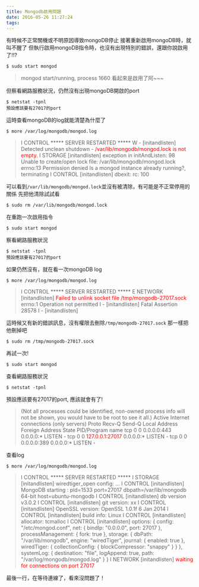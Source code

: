```yaml
---
title: Mongodb啟用問題
date: 2016-05-26 11:27:24
tags:
---
```


有時候不正常關機或不明原因導致mongoDB停止
接著重新啟用mongoDB時，就叫不醒了
但執行啟用mongoDB指令時，也沒有出現特別的錯誤，還跟你說啟用了!!?
```
$ sudo start mongod
```
> mongod start/running, process 1660
> 看起來是啟用了阿~~~

但察看網路服務狀況，仍然沒有出現mongoDB開啟的port
```
$ netstat -tpnl
預設應該要有27017的port
```
<!-- more -->
這時查看mongoDB的log就能清楚為什麼了

``` bash
$ more /var/log/mongodb/mongod.log
```
> I CONTROL  ***** SERVER RESTARTED *****
> W -        [initandlisten] Detected unclean shutdown - <font color="red">/var/lib/mongodb/mongod.lock is not empty.</font>
> I STORAGE  [initandlisten] exception in initAndListen: 98 Unable to create/open lock file: /var/lib/mongodb/mongod.lock errno:13 Permission denied Is a mongod instance already running?, terminating
> I CONTROL  [initandlisten] dbexit:  rc: 100

可以看到`/var/lib/mongodb/mongod.lock`並沒有被清除，有可能是不正常停用的關係
先把他清除試試看
```
$ sudo rm /var/lib/mongodb/mongod.lock
```

在重跑一次啟用指令
```
$ sudo start mongod
```

察看網路服務狀況
```
$ netstat -tpnl
預設應該要有27017的port
```

如果仍然沒有，就在看一次mongoDB log
```
$ more /var/log/mongodb/mongod.log
```
> I CONTROL  ***** SERVER RESTARTED *****
> E NETWORK  [initandlisten] <font color="red">Failed to unlink socket file /tmp/mongodb-27017.sock</font> errno:1 Operation not permitted
> I -        [initandlisten] Fatal Assertion 28578
> I -        [initandlisten] 

這時候又有新的錯誤訊息，沒有權限去刪除`/tmp/mongodb-27017.sock`
那一樣把他刪掉吧
```
$ sudo rm /tmp/mongodb-27017.sock
```

再試一次!
```
$ sudo start mongod
```

查看網路服務狀況
```
$ netstat -tpnl
```
預設應該要有27017的port, 應該就會有了!
> (Not all processes could be identified, non-owned process info will not be shown, you would have to be root to see it all.)
> Active Internet connections (only servers)
> Proto Recv-Q Send-Q Local Address           Foreign Address         State       PID/Program name
> tcp        0      0 0.0.0.0:443             0.0.0.0:\*               LISTEN      -
> tcp        0      0 <font color="red">127.0.0.1:27017</font>         0.0.0.0:\*               LISTEN      -
> tcp        0      0 0.0.0.0:389             0.0.0.0:\*               LISTEN      -

查看log
```
$ more /var/log/mongodb/mongod.log
```
> I CONTROL  ***** SERVER RESTARTED *****
> I STORAGE  [initandlisten] wiredtiger_open config: ...
> I CONTROL  [initandlisten] MongoDB starting : pid=1533 port=27017 dbpath=/var/lib/mongodb 64-bit host=ubuntu-mongodb
> I CONTROL  [initandlisten] db version v3.0.2
> I CONTROL  [initandlisten] git version: xx
> I CONTROL  [initandlisten] OpenSSL version: OpenSSL 1.0.1f 6 Jan 2014
> I CONTROL  [initandlisten] build info: Linux 
> I CONTROL  [initandlisten] allocator: tcmalloc
> I CONTROL  [initandlisten] options: { config: "/etc/mongod.conf", net: { bindIp: "0.0.0.0", port: 27017 }, processManagement: { fork: true }, storage: { dbPath: "/var/lib/mongodb", engine: "wiredTiger", journal: { enabled: true }, wiredTiger: { collectionConfig: { blockCompressor: "snappy" } } }, systemLog: { destination: "file", logAppend: true, path: "/var/log/mongodb/mongod.log" } }
> I NETWORK  [initandlisten] <font color="red">waiting for connections on port 27017</font>

最後一行，在等待連線了，看來沒問題了！